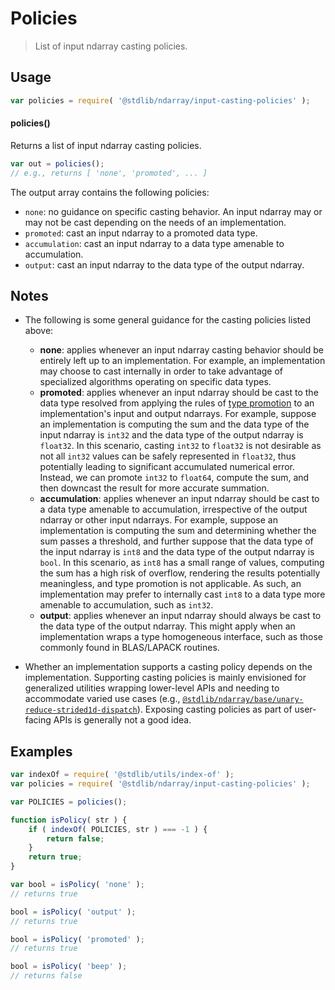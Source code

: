 <!--

@license Apache-2.0

Copyright (c) 2025 The Stdlib Authors.

Licensed under the Apache License, Version 2.0 (the "License");
you may not use this file except in compliance with the License.
You may obtain a copy of the License at

   http://www.apache.org/licenses/LICENSE-2.0

Unless required by applicable law or agreed to in writing, software
distributed under the License is distributed on an "AS IS" BASIS,
WITHOUT WARRANTIES OR CONDITIONS OF ANY KIND, either express or implied.
See the License for the specific language governing permissions and
limitations under the License.

-->

# Policies

> List of input ndarray casting policies.

<!-- Section to include introductory text. Make sure to keep an empty line after the intro `section` element and another before the `/section` close. -->

<section class="intro">

</section>

<!-- /.intro -->

<!-- Package usage documentation. -->

<section class="usage">

## Usage

```javascript
var policies = require( '@stdlib/ndarray/input-casting-policies' );
```

#### policies()

Returns a list of input ndarray casting policies.

```javascript
var out = policies();
// e.g., returns [ 'none', 'promoted', ... ]
```

The output array contains the following policies:

-   `none`: no guidance on specific casting behavior. An input ndarray may or may not be cast depending on the needs of an implementation.
-   `promoted`: cast an input ndarray to a promoted data type.
-   `accumulation`: cast an input ndarray to a data type amenable to accumulation.
-   `output`: cast an input ndarray to the data type of the output ndarray.

</section>

<!-- /.usage -->

<!-- Package usage notes. Make sure to keep an empty line after the `section` element and another before the `/section` close. -->

<section class="notes">

## Notes

-   The following is some general guidance for the casting policies listed above:

    -   **none**: applies whenever an input ndarray casting behavior should be entirely left up to an implementation. For example, an implementation may choose to cast internally in order to take advantage of specialized algorithms operating on specific data types.
    -   **promoted**: applies whenever an input ndarray should be cast to the data type resolved from applying the rules of [type promotion][@stdlib/ndarray/promotion-rules] to an implementation's input and output ndarrays. For example, suppose an implementation is computing the sum and the data type of the input ndarray is `int32` and the data type of the output ndarray is `float32`. In this scenario, casting `int32` to `float32` is not desirable as not all `int32` values can be safely represented in `float32`, thus potentially leading to significant accumulated numerical error. Instead, we can promote `int32` to `float64`, compute the sum, and then downcast the result for more accurate summation.
    -   **accumulation**: applies whenever an input ndarray should be cast to a data type amenable to accumulation, irrespective of the output ndarray or other input ndarrays. For example, suppose an implementation is computing the sum and determining whether the sum passes a threshold, and further suppose that the data type of the input ndarray is `int8` and the data type of the output ndarray is `bool`. In this scenario, as `int8` has a small range of values, computing the sum has a high risk of overflow, rendering the results potentially meaningless, and type promotion is not applicable. As such, an implementation may prefer to internally cast `int8` to a data type more amenable to accumulation, such as `int32`.
    -   **output**: applies whenever an input ndarray should always be cast to the data type of the output ndarray. This might apply when an implementation wraps a type homogeneous interface, such as those commonly found in BLAS/LAPACK routines.

-   Whether an implementation supports a casting policy depends on the implementation. Supporting casting policies is mainly envisioned for generalized utilities wrapping lower-level APIs and needing to accommodate varied use cases (e.g., [`@stdlib/ndarray/base/unary-reduce-strided1d-dispatch`][@stdlib/ndarray/base/unary-reduce-strided1d-dispatch]). Exposing casting policies as part of user-facing APIs is generally not a good idea.

</section>

<!-- /.notes -->

<!-- Package usage examples. -->

<section class="examples">

## Examples

<!-- eslint no-undef: "error" -->

```javascript
var indexOf = require( '@stdlib/utils/index-of' );
var policies = require( '@stdlib/ndarray/input-casting-policies' );

var POLICIES = policies();

function isPolicy( str ) {
    if ( indexOf( POLICIES, str ) === -1 ) {
        return false;
    }
    return true;
}

var bool = isPolicy( 'none' );
// returns true

bool = isPolicy( 'output' );
// returns true

bool = isPolicy( 'promoted' );
// returns true

bool = isPolicy( 'beep' );
// returns false
```

</section>

<!-- /.examples -->

<!-- Section to include cited references. If references are included, add a horizontal rule *before* the section. Make sure to keep an empty line after the `section` element and another before the `/section` close. -->

<section class="references">

</section>

<!-- /.references -->

<!-- Section for related `stdlib` packages. Do not manually edit this section, as it is automatically populated. -->

<section class="related">

</section>

<!-- /.related -->

<!-- Section for all links. Make sure to keep an empty line after the `section` element and another before the `/section` close. -->

<section class="links">

[@stdlib/ndarray/promotion-rules]: https://github.com/stdlib-js/stdlib/tree/develop/lib/node_modules/%40stdlib/ndarray/promotion-rules

[@stdlib/ndarray/base/unary-reduce-strided1d-dispatch]: https://github.com/stdlib-js/stdlib/tree/develop/lib/node_modules/%40stdlib/ndarray/base/unary-reduce-strided1d-dispatch

</section>

<!-- /.links -->
